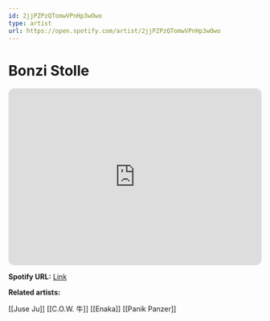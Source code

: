 ```yaml
---
id: 2jjPZPzQTomwVPnHp3wOwo
type: artist
url: https://open.spotify.com/artist/2jjPZPzQTomwVPnHp3wOwo
---
```

# Bonzi Stolle

<iframe style="border-radius:12px" src="https://open.spotify.com/embed/artist/2jjPZPzQTomwVPnHp3wOwo" width="100%" height="352" frameBorder="0" allowfullscreen="" allow="autoplay; clipboard-write; encrypted-media; fullscreen; picture-in-picture" loading="lazy"></iframe>

**Spotify URL:** [Link](https://open.spotify.com/artist/2jjPZPzQTomwVPnHp3wOwo)

**Related artists:**

[[Juse Ju]]
[[C.O.W. 牛]]
[[Enaka]]
[[Panik Panzer]]
